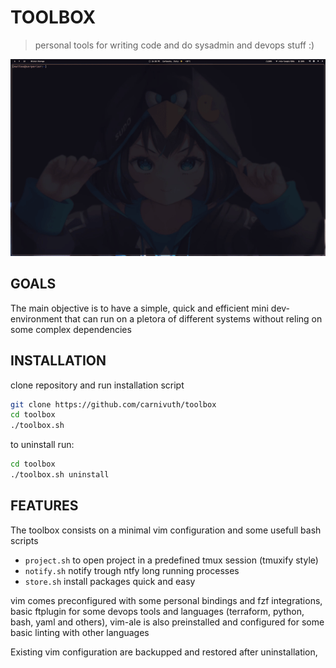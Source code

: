 # TOOLBOX

> personal tools for writing code and do sysadmin and devops stuff :)

![](./demo.gif)

## GOALS

The main objective is to have a simple, quick and efficient mini dev-environment that can run on a pletora of different systems without reling on some complex dependencies

## INSTALLATION

clone repository and run installation script

```bash
git clone https://github.com/carnivuth/toolbox
cd toolbox
./toolbox.sh
```

to uninstall run:

```bash
cd toolbox
./toolbox.sh uninstall
```

## FEATURES

The toolbox consists on a minimal vim configuration and some usefull bash scripts

- `project.sh` to open project in a predefined tmux session (tmuxify style)
- `notify.sh` notify trough ntfy long running processes
- `store.sh` install packages quick and easy

vim comes preconfigured with some personal bindings and fzf integrations, basic ftplugin for some devops tools and languages (terraform, python, bash, yaml and others), vim-ale is also preinstalled and configured for some basic linting with other languages

Existing vim configuration are backupped and restored after uninstallation,
